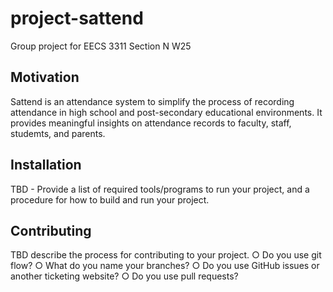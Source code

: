 # project-sattend
Group project for EECS 3311 Section N W25

## Motivation
Sattend is an attendance system to simplify the process of recording attendance in high school and post-secondary educational environments. It provides meaningful insights on attendance records to faculty, staff, studemts, and parents.

## Installation
TBD - Provide a list of required tools/programs to run your project, and a procedure for how to build and run your project.

## Contributing
TBD
describe the process for contributing to your project.
○ Do you use git flow?
○ What do you name your branches?
○ Do you use GitHub issues or another ticketing website?
○ Do you use pull requests?